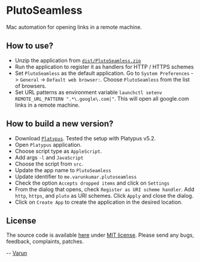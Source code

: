 # PlutoSeamless

Mac automation for opening links in a remote machine.

## How to use?

- Unzip the application from [`dist/PlutoSeamless.zip`](dist/PlutoSeamless.zip)
- Run the application to register it as handlers for HTTP / HTTPS schemes
- Set `PlutoSeamless` as the default application. Go to `System Preferences` -> `General` -> `Default web browser:`. Choose `PlutoSeamless` from the list of browsers.
- Set URL patterns as environment variable `launchctl setenv REMOTE_URL_PATTERN ".*\.google\.com|"`. This will open all google.com links in a remote machine.

## How to build a new version?

- Download [`Platypus`](http://sveinbjorn.org/platypus). Tested the setup with Platypus v5.2.
- Open `Platypus` application.
- Choose script type as `AppleScript`.
- Add args `-l` and `JavaScript`
- Choose the script from `src`.
- Update the app name to `PlutoSeamless`
- Update identifier to `me.varunkumar.plutoseamless`
- Check the option `Accepts dropped items` and click on `Settings`
- From the dialog that opens, check `Register as URI scheme handler`. Add `http`, `https`, and `pluto` as URI schemes. Click `Apply` and close the dialog.
- Click on `Create App` to create the application in the desired location.

## License

The source code is available [here](https://github.com/varunkumar/pluto-seamless) under [MIT license](http://varunkumar.mit-license.org/). Please send any bugs, feedback, complaints, patches.

-- [Varun](http://www.varunkumar.me)
